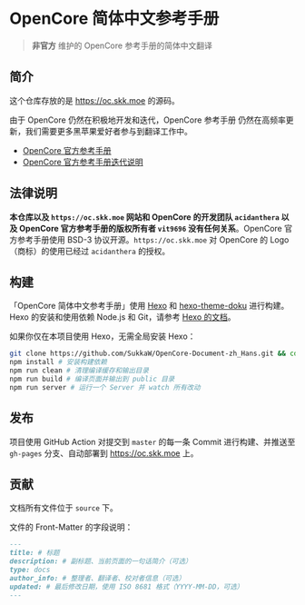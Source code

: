 # OpenCore 简体中文参考手册

> **非官方** 维护的 OpenCore 参考手册的简体中文翻译

## 简介

这个仓库存放的是 https://oc.skk.moe 的源码。

由于 OpenCore 仍然在积极地开发和迭代，OpenCore 参考手册 仍然在高频率更新，我们需要更多黑苹果爱好者参与到翻译工作中。

- [OpenCore 官方参考手册](https://github.com/acidanthera/OpenCorePkg/blob/master/Docs/Configuration.pdf)
- [OpenCore 官方参考手册迭代说明](https://github.com/acidanthera/OpenCorePkg/blob/master/Docs/Differences/Differences.pdf)

## 法律说明

**本仓库以及 `https://oc.skk.moe` 网站和 OpenCore 的开发团队 `acidanthera` 以及 OpenCore 官方参考手册的版权所有者 `vit9696` 没有任何关系**。OpenCore 官方参考手册使用 BSD-3 协议开源。`https://oc.skk.moe` 对 OpenCore 的 Logo（商标）的使用已经过 `acidanthera` 的授权。

## 构建

「OpenCore 简体中文参考手册」使用 [Hexo](https://hexo.io) 和 [hexo-theme-doku](https://doku.skk.moe) 进行构建。Hexo 的安装和使用依赖 Node.js 和 Git，请参考 [Hexo 的文档](https://hexo.io/zh-cn/docs/)。

如果你仅在本项目使用 Hexo，无需全局安装 Hexo：

```bash
git clone https://github.com/SukkaW/OpenCore-Document-zh_Hans.git && cd OpenCore-Document-zh_Hans
npm install # 安装构建依赖
npm run clean # 清理编译缓存和输出目录
npm run build # 编译页面并输出到 public 目录
npm run server # 运行一个 Server 并 watch 所有改动
```

## 发布

项目使用 GitHub Action 对提交到 `master` 的每一条 Commit 进行构建、并推送至 `gh-pages` 分支、自动部署到 https://oc.skk.moe 上。

## 贡献

文档所有文件位于 `source` 下。

文件的 Front-Matter 的字段说明：

```markdown
---
title: # 标题
description: # 副标题、当前页面的一句话简介（可选）
type: docs
author_info: # 整理者、翻译者、校对者信息（可选）
updated: # 最后修改日期，使用 ISO 8681 格式（YYYY-MM-DD，可选）
---
```
